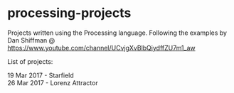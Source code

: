 # processing-projects
Projects written using the Processing language.
Following the examples by Dan Shiffman @ https://www.youtube.com/channel/UCvjgXvBlbQiydffZU7m1_aw

List of projects:

19 Mar 2017 - Starfield  
26 Mar 2017 - Lorenz Attractor
